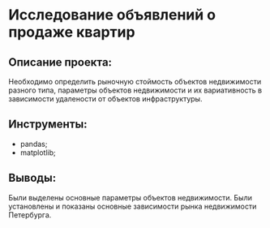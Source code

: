 #  Исследование объявлений о продаже квартир

## Описание проекта:  
Необходимо определить рыночную стоймость объектов недвижимости разного типа, параметры объектов недвижимости и их вариативность в зависимости удалености от объектов инфраструктуры.

## Инструменты:
- pandas;
- matplotlib;

## Выводы:
Были выделены основные параметры объектов недвижимости. Были установлены и показаны основные зависимости рынка недвижимости Петербурга. 


